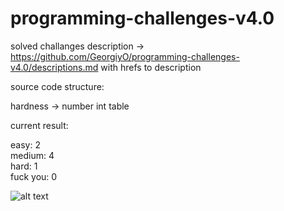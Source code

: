 # programming-challenges-v4.0

solved challanges description -> https://github.com/GeorgiyO/programming-challenges-v4.0/descriptions.md with hrefs to description

source code structure:

hardness -> number int table

current result:

easy:     2<br>
medium:   4<br>
hard:     1<br>
fuck you: 0<br>

![alt text](https://i.imgur.com/frF3nX9.jpg)
